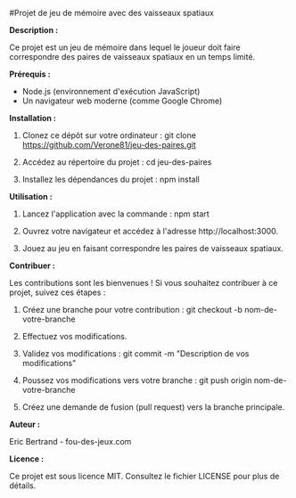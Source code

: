 #Projet de jeu de mémoire avec des vaisseaux spatiaux

**Description :**

Ce projet est un jeu de mémoire dans lequel le joueur doit faire correspondre des paires de vaisseaux spatiaux en un temps limité.

**Prérequis :**

- Node.js (environnement d'exécution JavaScript)
- Un navigateur web moderne (comme Google Chrome)

**Installation :**

1. Clonez ce dépôt sur votre ordinateur : git clone https://github.com/Verone81/jeu-des-paires.git

2. Accédez au répertoire du projet : cd jeu-des-paires

3. Installez les dépendances du projet : npm install

**Utilisation :**

1. Lancez l'application avec la commande : npm start

2. Ouvrez votre navigateur et accédez à l'adresse http://localhost:3000.

3. Jouez au jeu en faisant correspondre les paires de vaisseaux spatiaux.

**Contribuer :**

Les contributions sont les bienvenues ! Si vous souhaitez contribuer à ce projet, suivez ces étapes :

1. Créez une branche pour votre contribution : git checkout -b nom-de-votre-branche

2. Effectuez vos modifications.

3. Validez vos modifications : git commit -m "Description de vos modifications"

4. Poussez vos modifications vers votre branche : git push origin nom-de-votre-branche

5. Créez une demande de fusion (pull request) vers la branche principale.

**Auteur :**

Eric Bertrand - fou-des-jeux.com

**Licence :**

Ce projet est sous licence MIT. Consultez le fichier LICENSE pour plus de détails.